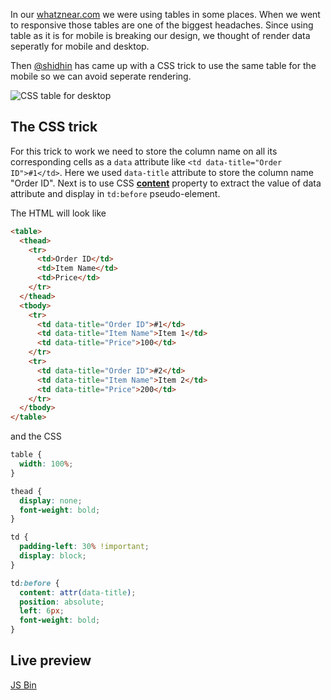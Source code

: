 <!--


---
 "CSS : Table in responsive design"
excerpt: "CSS : Table in responsive design"
date: 2014-07-29 00:00:00 IST
updated: 2014-07-29 00:00:00 IST
categories: css
tags: css
---

-->
<!DOCTYPE html>
<html>

<head>
  <title>basic-git-workflow</title>
  <meta charset="utf-8">
  <meta name="viewport" content="width=device-width, initial-scale=1.0">

  <link rel="stylesheet" href="./css/bootstrap.css">
  <link rel="stylesheet" href="./css/bootstrap.grid.css">
  <link rel="stylesheet" href="./css/bootstrap.min.css">
  <link rel="stylesheet" href="./css/bootstrap-reboot.min.css">
  <link rel="stylesheet" href="./css/bootstrap.css.map">
  <link rel="stylesheet" href="./css/blog-home.css">
  <link rel="stylesheet" href="./css/prism.css">
  <script async defer src="./css/prism.js"></script>
</head>

<body>

In our [whatznear.com](http://whatznear.com) we were using tables in some places.
When we went to responsive those tables are one of the biggest headaches. Since using table as it is for mobile is breaking our design, we thought of render data seperatly for mobile and desktop.

Then [@shidhin](http://twitter.com/shidhin) has came up with a CSS trick to use the same table for the mobile so we can avoid seperate rendering.

![CSS table for desktop](http://i653.photobucket.com/albums/uu253/revathskumar/Coderepo/2014/07/table-for-esktop_zpsd1511e3b.png)

## The CSS trick

For this trick to work we need to store the column name on all its corresponding cells as a `data` attribute like `<td data-title="Order ID">#1</td>`. Here we used `data-title` attribute to store the column name "Order ID". Next is to use CSS **[content](https://developer.mozilla.org/en-US/docs/Web/CSS/content)** property to extract the value of data attribute and display in `td:before` pseudo-element.

The HTML will look like

```html
<table>
  <thead>
    <tr>
      <td>Order ID</td>
      <td>Item Name</td>
      <td>Price</td>
    </tr>
  </thead>
  <tbody>
    <tr>
      <td data-title="Order ID">#1</td>
      <td data-title="Item Name">Item 1</td>
      <td data-title="Price">100</td>
    </tr>
    <tr>
      <td data-title="Order ID">#2</td>
      <td data-title="Item Name">Item 2</td>
      <td data-title="Price">200</td>
    </tr>
  </tbody>
</table>
```

and the CSS

```css
table {
  width: 100%;
}

thead {
  display: none;
  font-weight: bold;
}

td {
  padding-left: 30% !important;
  display: block;
}

td:before {
  content: attr(data-title);
  position: absolute;
  left: 6px;
  font-weight: bold;
}
```

## Live preview

<a class="jsbin-embed" href="http://jsbin.com/deziyo/6/embed?output">JS Bin</a><script src="http://static.jsbin.com/js/embed.js"></script>

